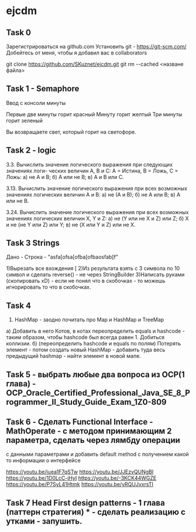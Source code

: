# ejcdm

## Task 0

Зарегистрироваться на github.com
Установить git - https://git-scm.com/
Добейтесь от меня, чтобы я добавил вас в collaborators

git clone https://github.com/SKuznet/ejcdm.git
git rm --cached <назване файла> 
## Task 1 - Semaphore

Ввод с консоли минуты

Первые две минуты горит красный
Минуту горит желтый
Три минуты горит зеленый

Вы возвращаете свет, который горит на светофоре.

## Task 2 - logic

3.3. Вычислить значение логического выражения при следующих значениях логи-
ческих величин А, В и С: А = Истина, В = Ложь, С = Ложь:
а) не А и В;
б) А или не В;
в) А и В или С.

3.13. Вычислить значение логического выражения при всех возможных значениях
логических величин А и В:
а) не (А и В);
б) не А или В;
в) А или не В.

3.24. Вычислить значение логического выражения при всех возможных значениях
логических величин X, Y и Z:
а) не (Y или не X и Z) или Z;
б) X и не (не Y или Z) или Y;
в) не (X или Y и Z) или не X.

## Task 3 Strings

Дано - Строка - "asfa[ofsa[ofba[ofbaosfab[f"

1)Вырезать все вхождения [
2)Из результата взять с 3 символа по 10 символ и сделать reverse() - не через StringBuilder
3)Написать руками (скопировать xD) - если не понял что в скобочках - то можешь игнорировать то что в скобочках.


## Task 4

1) HashMap - заодно почитать про Map и HashMap и TreeMap

а) Добавить в него Котов, в котах переопределить equals и hashcode - таким образом, чтобы hashcode был всегда равен 1.
Добиться коллизии. 
б) (переопределить hashcode и equals по полям) Потерять элемент - потом создать новый HashMap - добавить туда весь предыдущий hashmap - найти элемент 
в новой мапе.

## Task 5 - выбрать любые два вопроса из OCP(1 глава) - OCP_Oracle_Certified_Professional_Java_SE_8_Programmer_II_Study_Guide_Exam_1Z0-809

## Task 6 - Сделать Functional Interface - MathOperate - с методом принимающим 2 параметра, сделать через лямбду операции 
с данными параметрами и добавить default method с получением какой то информации о интерфейсе

https://youtu.be/iuea1F7qSTw
https://youtu.be/JJEzvQUNgBI
https://youtu.be/1D0LcC-jHyI
https://youtu.be/-3KCK44WGZE
https://youtu.be/P7SyL41Htmk
https://youtu.be/yRQUJvxrsTI

## Task 7 Head First design patterns - 1 глава (паттерн стратегия) * - сделать реализацию с утками - запушить.



